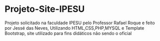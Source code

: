 # Projeto-Site-IPESU
Projeto solicitado na faculdade IPESU pelo Professor Rafael Roque e feito por Jessé das Neves, Utilizando HTML,CSS,PHP,MYSQL e Template Bootstrap, site utilizado para fins didáticos não sendo o oficial
